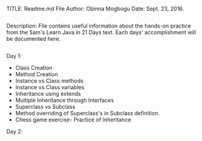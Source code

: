 ```{r Introduction}

```
TITLE: Readme.md File
Author: Obinna Mogbogu
Date: Sept. 23, 2016.

```{r Purpose}

```
Description: File contains useful information about the hands-on practice from the Sam's Learn Java in 21 Days text. Each days' accomplishment will be documented here.

```{r Period}

```
Day 1:
* Class Creation
* Method Creation
* Instance vs Class methods
* Instance vs Class variables
* Inheritance using extends
* Multiple Inheritance through Interfaces
* Superclass vs Subclass
* Method overriding of Superclass's in Subclass definition.
* Chess game exercise- Practice of Inheritance

Day 2:


